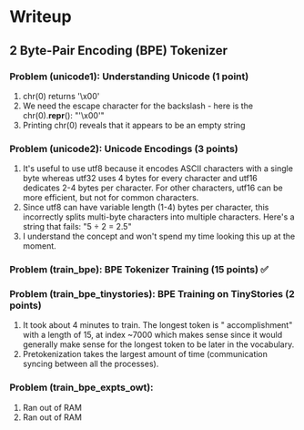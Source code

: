 # Writeup

## 2 Byte-Pair Encoding (BPE) Tokenizer

### Problem (unicode1): Understanding Unicode (1 point)
1. chr(0) returns '\x00'
2. We need the escape character for the backslash - here is the chr(0).__repr__(): "'\\x00'"
3. Printing chr(0) reveals that it appears to be an empty string

### Problem (unicode2): Unicode Encodings (3 points)
1. It's useful to use utf8 because it encodes ASCII characters with a single byte whereas utf32 uses 4 bytes for every character and utf16 dedicates 2-4 bytes per character. For other characters, utf16 can be more efficient, but not for common characters.
2. Since utf8 can have variable length (1-4) bytes per character, this incorrectly splits multi-byte characters into multiple characters. Here's a string that fails: "5 ÷ 2 = 2.5"
3. I understand the concept and won't spend my time looking this up at the moment.

### Problem (train_bpe): BPE Tokenizer Training (15 points) ✅

### Problem (train_bpe_tinystories): BPE Training on TinyStories (2 points)
1. It took about 4 minutes to train. The longest token is " accomplishment" with a length of 15, at index ~7000 which makes sense since it would generally make sense for the longest token to be later in the vocabulary.
2. Pretokenization takes the largest amount of time (communication syncing between all the processes).

### Problem (train_bpe_expts_owt):
1. Ran out of RAM
2. Ran out of RAM
